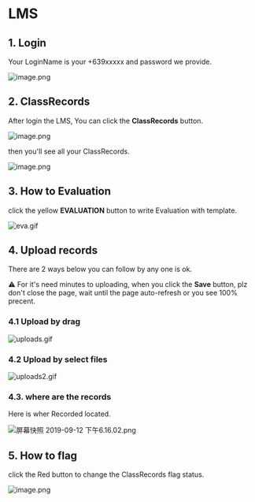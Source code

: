 # LMS

## 1. Login

Your LoginName is your +639xxxxx and password we provide.

![image.png](https://i.loli.net/2019/09/13/cpMZlD5taNGEjRB.png)



## 2. ClassRecords

After login the LMS, You can click the **ClassRecords** button.

![image.png](https://i.loli.net/2019/09/13/foKSpPIbQWHZ5qM.png)

then you'll see all your ClassRecords.

![image.png](https://i.loli.net/2019/09/13/N6bnizvE4lBFU5c.png)



## 3. How to Evaluation

click the yellow **EVALUATION** button to write Evaluation with template.

![eva.gif](https://i.loli.net/2019/09/13/eE62naT8qVUZIjp.gif)




## 4. Upload records

There are 2 ways below you can follow by any one is ok. 

⚠️ For it's need minutes to uploading, when you click the **Save** button, plz don't close the page,  wait until the page auto-refresh or you see 100% precent. 

### 4.1 Upload by drag

![uploads.gif](https://i.loli.net/2019/09/13/bgD8iF5EzRSGPUt.gif)



### 4.2 Upload by select files

![uploads2.gif](https://i.loli.net/2019/09/13/2iw9LKfu3VRs8gJ.gif)


### 4.3. where are the records

Here is wher Recorded located.

![屏幕快照 2019-09-12 下午6.16.02.png](https://i.loli.net/2019/09/12/CfKnBeXYQO9jTqv.png)

## 5. How to flag

click the Red button to change the ClassRecords flag status. 

![image.png](https://i.loli.net/2019/09/13/N6bnizvE4lBFU5c.png)


